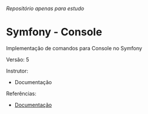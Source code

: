 _Repositório apenas para estudo_

# Symfony - Console

Implementação de comandos para Console no Symfony

Versão: 5

Instrutor:

- Documentação

Referências:

- [Documentação](https://symfony.com/doc/current/components/console.html)
